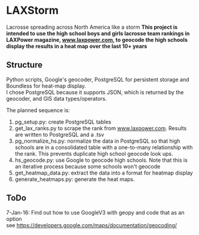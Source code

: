 # LAXStorm
Lacrosse spreading across North America like a storm
**This project is intended to use the high school boys and girls lacrosse team rankings in LAXPower magazine, www.laxpower.com, to geocode the high schools display the results in a heat map over the last 10+ years**  

## Structure  
Python scripts, Google's geocoder, PostgreSQL for persistent storage and Boundless for heat-map display.  
I chose PostgreSQL because it supports JSON, which is returned by the geocoder, and GIS data types/operators.  

The planned sequence is:  
 1. pg_setup.py: create PostgreSQL tables
 2. get_lax_ranks.py to scrape the rank from www.laxpower.com.   Results are written to PostgreSQL and a .tsv  
 3. pg_normalize_hs.py: normalize the data in PostgreSQL so that high schools are in a consolidated table with a one-to-many relationship with the rank.  This prevents duplicate high school geocode look ups.
 4. hs_geocode.py: use Google to geocode high schools.  Note that this is an iterative process because some schools won't geocode  
 5. get_heatmap_data.py: extract the data into a format for heatmap display
 6. generate_heatmaps.py: generate the heat maps.  
 
## ToDo
 7-Jan-16: Find out how to use GoogleV3 with geopy and code that as an option  
           see  https://developers.google.com/maps/documentation/geocoding/
